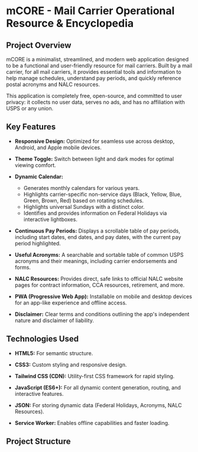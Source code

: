 # mCORE - Mail Carrier Operational Resource & Encyclopedia

## Project Overview

mCORE is a minimalist, streamlined, and modern web application designed to be a functional and user-friendly resource for mail carriers. Built by a mail carrier, for all mail carriers, it provides essential tools and information to help manage schedules, understand pay periods, and quickly reference postal acronyms and NALC resources.

This application is completely free, open-source, and committed to user privacy: it collects no user data, serves no ads, and has no affiliation with USPS or any union.

## Key Features

* **Responsive Design:** Optimized for seamless use across desktop, Android, and Apple mobile devices.

* **Theme Toggle:** Switch between light and dark modes for optimal viewing comfort.

* **Dynamic Calendar:**
    * Generates monthly calendars for various years.
    * Highlights carrier-specific non-service days (Black, Yellow, Blue, Green, Brown, Red) based on rotating schedules.
    * Highlights universal Sundays with a distinct color.
    * Identifies and provides information on Federal Holidays via interactive lightboxes.

* **Continuous Pay Periods:** Displays a scrollable table of pay periods, including start dates, end dates, and pay dates, with the current pay period highlighted.

* **Useful Acronyms:** A searchable and sortable table of common USPS acronyms and their meanings, including carrier endorsements and forms.

* **NALC Resources:** Provides direct, safe links to official NALC website pages for contract information, CCA resources, retirement, and more.

* **PWA (Progressive Web App):** Installable on mobile and desktop devices for an app-like experience and offline access.

* **Disclaimer:** Clear terms and conditions outlining the app's independent nature and disclaimer of liability.

## Technologies Used

* **HTML5:** For semantic structure.

* **CSS3:** Custom styling and responsive design.

* **Tailwind CSS (CDN):** Utility-first CSS framework for rapid styling.

* **JavaScript (ES6+):** For all dynamic content generation, routing, and interactive features.

* **JSON:** For storing dynamic data (Federal Holidays, Acronyms, NALC Resources).

* **Service Worker:** Enables offline capabilities and faster loading.

## Project Structure